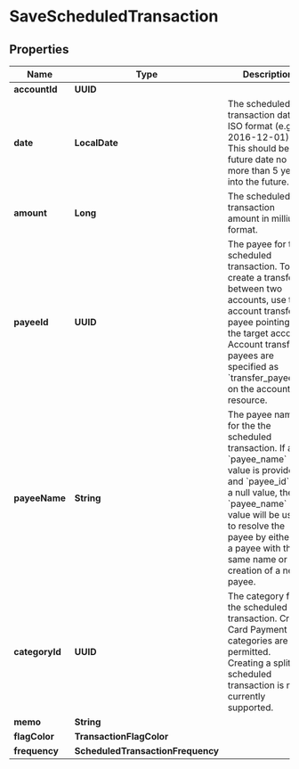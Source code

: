 

# SaveScheduledTransaction


## Properties

| Name | Type | Description | Notes |
|------------ | ------------- | ------------- | -------------|
|**accountId** | **UUID** |  |  |
|**date** | **LocalDate** | The scheduled transaction date in ISO format (e.g. 2016-12-01).  This should be a future date no more than 5 years into the future. |  |
|**amount** | **Long** | The scheduled transaction amount in milliunits format. |  [optional] |
|**payeeId** | **UUID** | The payee for the scheduled transaction.  To create a transfer between two accounts, use the account transfer payee pointing to the target account.  Account transfer payees are specified as &#x60;transfer_payee_id&#x60; on the account resource. |  [optional] |
|**payeeName** | **String** | The payee name for the the scheduled transaction.  If a &#x60;payee_name&#x60; value is provided and &#x60;payee_id&#x60; has a null value, the &#x60;payee_name&#x60; value will be used to resolve the payee by either (1) a payee with the same name or (2) creation of a new payee. |  [optional] |
|**categoryId** | **UUID** | The category for the scheduled transaction. Credit Card Payment categories are not permitted. Creating a split scheduled transaction is not currently supported. |  [optional] |
|**memo** | **String** |  |  [optional] |
|**flagColor** | **TransactionFlagColor** |  |  [optional] |
|**frequency** | **ScheduledTransactionFrequency** |  |  [optional] |



